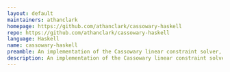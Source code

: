 ```yaml
---
layout: default
maintainers: athanclark
homepage: https://github.com/athanclark/cassowary-haskell
repo: https://github.com/athanclark/cassowary-haskell
language: Haskell
name: cassowary-haskell
preamble: An implementation of the Cassowary linear constraint solver, in Haskell.
description: An implementation of the Cassowary linear constraint solver, in Haskell.
---
```

